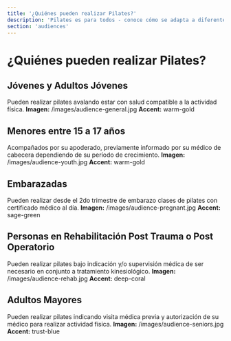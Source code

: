 ```yaml
---
title: '¿Quiénes pueden realizar Pilates?'
description: 'Pilates es para todos - conoce cómo se adapta a diferentes necesidades'
section: 'audiences'
---
```


# ¿Quiénes pueden realizar Pilates?

## Jóvenes y Adultos Jóvenes

Pueden realizar pilates avalando estar con salud compatible a la actividad física.
**Imagen:** /images/audience-general.jpg
**Accent:** warm-gold

## Menores entre 15 a 17 años

Acompañados por su apoderado, previamente informado por su médico de cabecera dependiendo de su período de crecimiento.
**Imagen:** /images/audience-youth.jpg
**Accent:** warm-gold

## Embarazadas

Pueden realizar desde el 2do trimestre de embarazo clases de pilates con certificado médico al día.
**Imagen:** /images/audience-pregnant.jpg
**Accent:** sage-green

## Personas en Rehabilitación Post Trauma o Post Operatorio

Pueden realizar pilates bajo indicación y/o supervisión médica de ser necesario en conjunto a tratamiento kinesiológico.
**Imagen:** /images/audience-rehab.jpg
**Accent:** deep-coral

## Adultos Mayores

Pueden realizar pilates indicando visita médica previa y autorización de su médico para realizar actividad física.
**Imagen:** /images/audience-seniors.jpg
**Accent:** trust-blue
